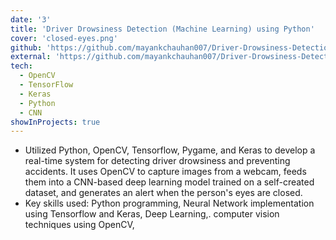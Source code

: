 ```yaml
---
date: '3'
title: 'Driver Drowsiness Detection (Machine Learning) using Python'
cover: 'closed-eyes.png'
github: 'https://github.com/mayankchauhan007/Driver-Drowsiness-Detection'
external: 'https://github.com/mayankchauhan007/Driver-Drowsiness-Detection'
tech:
  - OpenCV
  - TensorFlow
  - Keras
  - Python
  - CNN
showInProjects: true
---
```


- Utilized Python, OpenCV, Tensorflow, Pygame, and Keras to
  develop a real-time system for detecting driver drowsiness and preventing accidents. It uses OpenCV to capture images
  from a webcam, feeds them into a CNN-based deep learning model trained on a self-created dataset, and generates an
  alert when the person's eyes are closed. 
- Key skills used: Python programming, Neural Network
  implementation using Tensorflow and Keras, Deep Learning,. computer vision techniques using OpenCV,